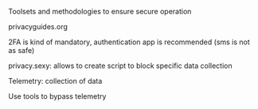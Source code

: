 Toolsets and methodologies to ensure secure operation

privacyguides.org

2FA is kind of mandatory, authentication app is recommended (sms is not as safe)

privacy.sexy: allows to create script to block specific data collection

Telemetry: collection of data

Use tools to bypass telemetry

